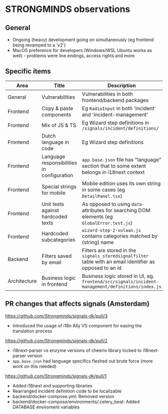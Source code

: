 # STRONGMINDS observations

## General

- Ongoing (heavy) development going on simultaneously (eg frontend being revamped to a 'v2')
- MacOS preference for developers (Windows/WSL Ubuntu works as well) - problems were line endings, access rights and more

## Specific items

| Area | Title | Description |
|------------------|-----------------|-----------------|
| General    | Vulnerabilities    | Vulnerabilities in both frontend/backend packages    |
| Frontend   | Copy & paste components    | Eg `RadioInput` in both 'incident' and 'incident-management'    |
| Frontend   | Mix of JS & TS    | Eg Wizard step definitions in `/signals/incident/definitions/`    |
| Frontend   | Dutch language in code    | Eg Wizard step definitions    |
| Frontend   | Language responsibilities in configuration    | `app.base.json` file has "language" section that to some extent belongs in i18next context   |
| Frontend   | Special strings for mobile | Mobile edition uses its own string in some cases (eg `DetailPanel.tsx`) |
| Frontend   | Unit tests against hardcoded texts | As opposed to using `data-` attributes for searching DOM elements (eg `GlobalError.test.js`) | 
| Frontend   | Hardcoded subcategories | `wizard-step-2-vulaan.js` contains categories matched by (string) name |
| Backend   | Filters saved by email | Filters are stored in the `signals_storedsignalfilter` table with an email identifier as opposed to an id |
| Architecture | Business logic in frontend | Business logic stored in UI, eg. `frontend/src/signals/incident-management/definitions/index.js` |

## PR changes that affects signals (Amsterdam)

https://github.com/Strongminds/signals-dk/pull/3

- Introduced the usage of i18n Ally VS component for easing the translation process

https://github.com/Strongminds/signals-dk/pull/2

- i18next-parser vs enzyme versions of cheerio library locked to i18next-parser version
- `app.base.json` had language specifics fleshed out brute force (more work on this needed)

https://github.com/Strongminds/signals-dk/pull/1

- Added i18next and supporting libraries
- Rearranged incident definition code to be localizable
- backend/docker-compose.yml: Removed version
- backend/docker-compose/environments/.celery_beat: Added DATABASE enviroment variables

